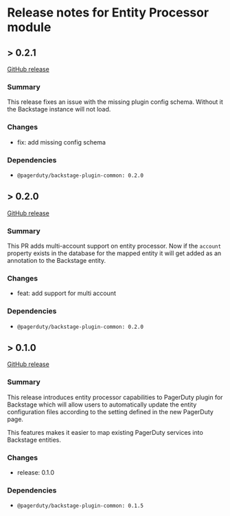 # Release notes for Entity Processor module

## > 0.2.1

[GitHub release](https://github.com/PagerDuty/backstage-plugin-entity-processor/releases/tag/0.2.1)

### Summary

This release fixes an issue with the missing plugin config schema. Without it the Backstage instance will not load.

### Changes

- fix: add missing config schema

### Dependencies

- `@pagerduty/backstage-plugin-common: 0.2.0`

## > 0.2.0

[GitHub release](https://github.com/PagerDuty/backstage-plugin-entity-processor/releases/tag/0.2.0)

### Summary

This PR adds multi-account support on entity processor. Now if the `account` property exists in the database for the mapped entity it will get added as an annotation to the Backstage entity.

### Changes

- feat: add support for multi account

### Dependencies

- `@pagerduty/backstage-plugin-common: 0.2.0`

## > 0.1.0

[GitHub release](https://github.com/PagerDuty/backstage-plugin-entity-processor/releases/tag/0.1.0)

### Summary

This release introduces entity processor capabilities to PagerDuty plugin for Backstage which will allow users to automatically update the entity configuration files according to the setting defined in the new PagerDuty page.

This features makes it easier to map existing PagerDuty services into Backstage entities.

### Changes

- release: 0.1.0

### Dependencies

- `@pagerduty/backstage-plugin-common: 0.1.5`
